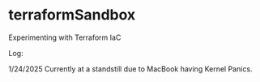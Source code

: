 # terraformSandbox
Experimenting with Terraform IaC

Log:

1/24/2025 Currently at a standstill due to MacBook having Kernel Panics. 
